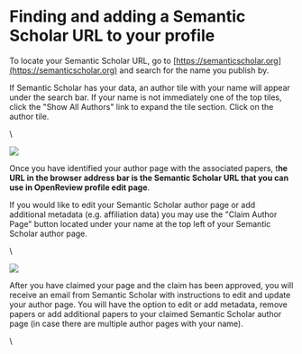 # Finding and adding a Semantic Scholar URL to your profile

To locate your Semantic Scholar URL, go to [https://semanticscholar.org](https://semanticscholar.org) and search for the name you publish by.

If Semantic Scholar has your data, an author tile with your name will appear under the search bar. If your name is not immediately one of the top tiles, click the "Show All Authors" link to expand the tile section. Click on the author tile.

\


![](https://openreview.net/images/faq-semantic-search.png)

Once you have identified your author page with the associated papers, t**he URL in the browser address bar is the Semantic Scholar URL that you can use in OpenReview profile edit page**.

If you would like to edit your Semantic Scholar author page or add additional metadata (e.g. affiliation data) you may use the "Claim Author Page" button located under your name at the top left of your Semantic Scholar author page.

\


![](https://openreview.net/images/faq-semantic-claim.png)

After you have claimed your page and the claim has been approved, you will receive an email from Semantic Scholar with instructions to edit and update your author page. You will have the option to edit or add metadata, remove papers or add additional papers to your claimed Semantic Scholar author page (in case there are multiple author pages with your name).

\
